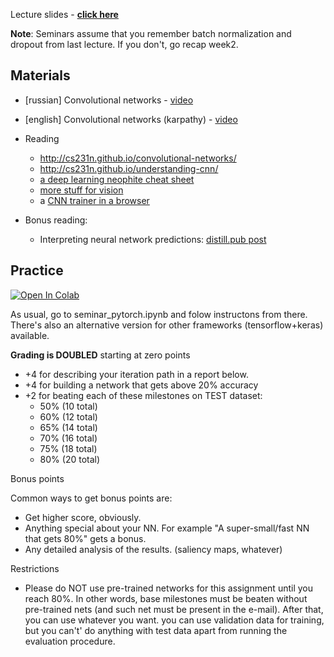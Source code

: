 Lecture slides - __[click here](https://yadi.sk/i/M_5pn6-EYxjf3Q)__

__Note__: Seminars assume that you remember batch normalization and dropout from last lecture. If you don't, go recap week2.


## Materials
- [russian] Convolutional networks - [video](https://yadi.sk/i/hDIkaR4H3EtnXM)
- [english] Convolutional networks (karpathy) - [video](https://www.youtube.com/watch?v=AQirPKrAyDg)

- Reading
  - http://cs231n.github.io/convolutional-networks/
  - http://cs231n.github.io/understanding-cnn/
  - [a deep learning neophite cheat sheet](http://www.kdnuggets.com/2016/03/must-know-tips-deep-learning-part-1.html)
  - [more stuff for vision](https://bavm2013.splashthat.com/img/events/46439/assets/34a7.ranzato.pdf)
  - a [CNN trainer in a browser](https://cs.stanford.edu/people/karpathy/convnetjs/demo/cifar10.html)
  
- Bonus reading:
  - Interpreting neural network predictions: [distill.pub post](https://distill.pub/2018/building-blocks/)


## Practice

[![Open In Colab](https://colab.research.google.com/assets/colab-badge.svg)](https://colab.research.google.com/github/yandexdataschool/Practical_DL/blob/fall19/week03_convnets/seminar_pytorch.ipynb)


As usual, go to seminar_pytorch.ipynb and folow instructons from there.
There's also an alternative version for other frameworks (tensorflow+keras) available.

__Grading is DOUBLED__
starting at zero points
 * +4 for describing your iteration path in a report below.
 * +4 for building a network that gets above 20% accuracy
 * +2 for beating each of these milestones on TEST dataset:
    * 50% (10 total)
    * 60% (12 total)
    * 65% (14 total)
    * 70% (16 total)
    * 75% (18 total)
    * 80% (20 total)

Bonus points

Common ways to get bonus points are:
*    Get higher score, obviously.
*    Anything special about your NN. For example "A super-small/fast NN that gets 80%" gets a bonus.
*    Any detailed analysis of the results. (saliency maps, whatever)

Restrictions

*    Please do NOT use pre-trained networks for this assignment until you reach 80%.
        In other words, base milestones must be beaten without pre-trained nets (and such net must be present in the e-mail). After that, you can use whatever you want.
    you can use validation data for training, but you can't' do anything with test data apart from running the evaluation procedure.
